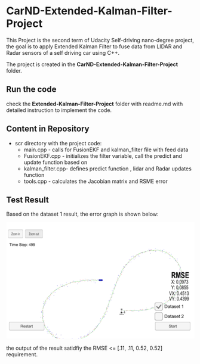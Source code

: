 # CarND-Extended-Kalman-Filter-Project

This Project is the second term of Udacity Self-driving nano-degree project, the goal is to apply Extended Kalman Filter to fuse data from LIDAR and Radar sensors of a self driving car using C++. 

The project is created in the **CarND-Extended-Kalman-Filter-Project** folder.

## Run the code
check the **Extended-Kalman-Filter-Project** folder with readme.md with detailed instruction to implement the code.

## Content in Repository
- scr directory with the project code:
  - main.cpp - calls for FusionEKF and kalman_filter file with feed data
  - FusionEKF.cpp - initializes the filter variable, call the predict and update function based on 
  - kalman_filter.cpp- defines predict function , lidar and Radar updates function
  - tools.cpp - calculates the Jacobian matrix and RSME error
  
## Test Result
Based on the dataset 1 result, the error graph is shown below:

![result.png](https://github.com/wenkairen/CarND-Extended-Kalman-Filter-Project/blob/master/CarND-Extended-Kalman-Filter-Project/result.png)

the output of the result satidfiy the RMSE <= [.11, .11, 0.52, 0.52] requirement.


